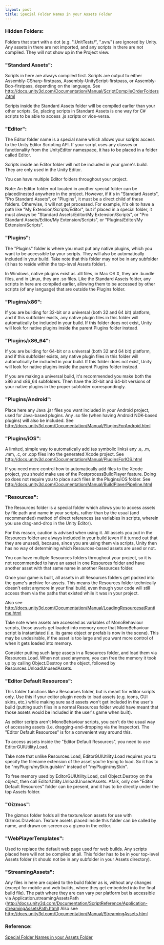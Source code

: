```yaml
---
layout: post
title: Special Folder Names in your Assets Folder
---
```


### Hidden Folders:
Folders that start with a dot (e.g. ".UnitTests/", ".svn/") are ignored by Unity. Any assets in there are not imported, and any scripts in there are not compiled. They will not show up in the Project view.


### "Standard Assets":
Scripts in here are always compiled first. Scripts are output to either Assembly-CSharp-firstpass, Assembly-UnityScript-firstpass, or Assembly-Boo-firstpass, depending on the language. See http://docs.unity3d.com/Documentation/Manual/ScriptCompileOrderFolders.html


Scripts inside the Standard Assets folder will be compiled earlier than your other scripts. So, placing scripts in Standard Assets is one way for C# scripts to be able to access .js scripts or vice-versa.


### "Editor":
The Editor folder name is a special name which allows your scripts access to the Unity Editor Scripting API. If your script uses any classes or functionality from the UnityEditor namespace, it has to be placed in a folder called Editor.


Scripts inside an Editor folder will not be included in your game's build. They are only used in the Unity Editor.


You can have multiple Editor folders throughout your project.


Note: An Editor folder not located in another special folder can be placed/nested anywhere in the project. However, if it's in "Standard Assets", "Pro Standard Assets", or "Plugins", it must be a direct child of these folders. Otherwise, it will not get processed. For example, it's ok to have a path like "My Extension/Scripts/Editor", but if placed in a special folder, it must always be "Standard Assets/Editor/My Extension/Scripts", or "Pro Standard Assets/Editor/My Extension/Scripts", or "Plugins/Editor/My Extension/Scripts".


### "Plugins":
The "Plugins" folder is where you must put any native plugins, which you want to be accessible by your scripts. They will also be automatically included in your build. Take note that this folder may not be in any subfolder (it has to reside within the top-level Assets folder).


In Windows, native plugins exist as .dll files, in Mac OS X, they are .bundle files, and in Linux, they are .so files.
Like the Standard Assets folder, any scripts in here are compiled earlier, allowing them to be accessed by other scripts (of any language) that are outside the Plugins folder.


### "Plugins/x86":
If you are building for 32-bit or a universal (both 32 and 64 bit) platform, and if this subfolder exists, any native plugin files in this folder will automatically be included in your build. If this folder does not exist, Unity will look for native plugins inside the parent Plugins folder instead.



### "Plugins/x86_64":
If you are building for 64-bit or a universal (both 32 and 64 bit) platform, and if this subfolder exists, any native plugin files in this folder will automatically be included in your build. If this folder does not exist, Unity will look for native plugins inside the parent Plugins folder instead.


If you are making a universal build, it's recommended you make both the x86 and x86_64 subfolders. Then have the 32-bit and 64-bit versions of your native plugins in the proper subfolder correspondingly.


### "Plugins/Android":
Place here any Java .jar files you want included in your Android project, used for Java-based plugins. Any .so file (when having Android NDK-based plugins) will also be included. See http://docs.unity3d.com/Documentation/Manual/PluginsForAndroid.html


### "Plugins/iOS":
A limited, simple way to automatically add (as symbolic links) any .a, .m, .mm, .c, or .cpp files into the generated Xcode project. See http://docs.unity3d.com/Documentation/Manual/PluginsForIOS.html


If you need more control how to automatically add files to the Xcode project, you should make use of the PostprocessBuildPlayer feature. Doing so does not require you to place such files in the Plugins/iOS folder. See http://docs.unity3d.com/Documentation/Manual/BuildPlayerPipeline.html


### "Resources":
The Resources folder is a special folder which allows you to access assets by file path and name in your scripts, rather than by the usual (and recommended) method of direct references (as variables in scripts, wherein you use drag-and-drop in the Unity Editor).


For this reason, caution is advised when using it. All assets you put in the Resources folder are always included in your build (even if it turned out that they are unused), because, since you are using them via scripts, Unity then has no way of determining which Resources-based assets are used or not.


You can have multiple Resources folders throughout your project, so it is not recommended to have an asset in one Resources folder and have another asset with that same name in another Resources folder.


Once your game is built, all assets in all Resources folders get packed into the game's archive for assets. This means the Resources folder technically doesn't exist anymore in your final build, even though your code will still access them via the paths that existed while it was in your project.


Also see http://docs.unity3d.com/Documentation/Manual/LoadingResourcesatRuntime.html


Take note when assets are accessed as variables of MonoBehaviour scripts, those assets get loaded into memory once that MonoBehaviour script is instantiated (i.e. its game object or prefab is now in the scene). This may be undesirable, if the asset is too large and you want more control of when it gets loaded into memory.


Consider putting such large assets in a Resources folder, and load them via Resources.Load. When not used anymore, you can free the memory it took up by calling Object.Destroy on the object, followed by Resources.UnloadUnusedAssets.


### "Editor Default Resources":
This folder functions like a Resources folder, but is meant for editor scripts only. Use this if your editor plugin needs to load assets (e.g. icons, GUI skins, etc.) while making sure said assets won't get included in the user's build (putting such files in a normal Resources folder would have meant that those assets would be included in the user's game when built).


As editor scripts aren't MonoBehaviour scripts, you can't do the usual way of accessing assets (i.e. dragging-and-dropping via the Inspector). The "Editor Default Resources" is for a convenient way around this.


To access assets inside the "Editor Default Resources", you need to use EditorGUIUtility.Load.


Take note that unlike Resources.Load, EditorGUIUtility.Load requires you to specify the filename extension of the asset you're trying to load. So it has to be "myPlugin/mySkin.guiskin" instead of "myPlugin/mySkin".


To free memory used by EditorGUIUtility.Load, call Object.Destroy on the object, then call EditorUtility.UnloadUnusedAssets.
Afaik, only one "Editor Default Resources" folder can be present, and it has to be directly under the top Assets folder.


### "Gizmos":
The gizmos folder holds all the texture/icon assets for use with Gizmos.DrawIcon. Texture assets placed inside this folder can be called by name, and drawn on-screen as a gizmo in the editor.


### "WebPlayerTemplates":
Used to replace the default web page used for web builds. Any scripts placed here will not be compiled at all. This folder has to be in your top-level Assets folder (it should not be in any subfolder in your Assets directory).


### "StreamingAssets":
Any files in here are copied to the build folder as is, without any changes (except for mobile and web builds, where they get embedded into the final build file). The path where they are can vary per platform but is accessible via Application.streamingAssetsPath (http://docs.unity3d.com/Documentation/ScriptReference/Application-streamingAssetsPath.html) Also see http://docs.unity3d.com/Documentation/Manual/StreamingAssets.html


### Reference:
[Special Folder Names in your Assets Folder](http://wiki.unity3d.com/index.php/Special_Folder_Names_in_your_Assets_Folder)
